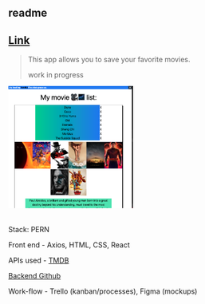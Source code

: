 ## readme

## [Link](https://adnjoo.github.io/movie-app/)

> This app allows you to save your favorite movies.
>
> work in progress

<a href='https://adnjoo.github.io/movie-app/'>
<img src='./v0.0.0.3.png' width='250'>
</a><br /><br />

Stack: PERN

Front end - Axios, HTML, CSS, React

APIs used - [TMDB](https://www.themoviedb.org/)

[Backend Github](https://github.com/adnjoo/movie-app-backend)

Work-flow - Trello (kanban/processes), Figma (mockups)


